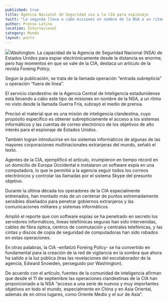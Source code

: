 ```yaml
---
published: true
title: Agencia Nacional de Seguridad usa a la CIA para espionaje
twitt: "La segunda lleva a cabo misiones en nombre de la NSA a un ritmo no visto desde la Guerra Fría, según reveló la revista Foreign Policy."
author: Prensa Latina
location: Internacional
category: Mundo
layout: posts
---
```


![](http://i.imgur.com/pzZK4Apm.jpg)Washington. La capacidad de la Agencia de Seguridad Nacional (NSA) de Estados Unidos para espiar electrónicamente desde la distancia es enorme, pero hay momentos en que se vale de la CIA, destaca un artículo de la revista Foreing Policy.

Según la publicación, se trata de la llamada operación “entrada subrepticia” u operación “fuera de línea”.

El servicio clandestino de la Agencia Central de Inteligencia estadunidense está llevando a cabo este tipo de misiones en nombre de la NSA, a un ritmo no visto desde la llamada Guerra Fría, subrayó el medio de prensa.

Precisó el material que es una misión de inteligencia clandestina, cuyo propósito específico es obtener subrepticiamente el acceso a los sistemas informáticos y las cuentas de correo electrónico de los objetivos de alto interés para el espionaje de Estados Unidos.

También logran introducirse en los sistemas informáticos de algunas de las mayores corporaciones multinacionales extranjeras del mundo, señaló el texto.

Agentes de la CIA, ejemplificó el artículo, irrumpieron en tiempo récord en un domicilio de Europa Occidental e instalaron un software espía en una computadora, lo que le permitió a la agencia seguir todos los correos electrónicos y controlar las llamadas por el sistema Skype del presunto objetivo.

Durante la última década los operadores de la CIA especialmente entrenados, han montado más de un centenar de puntos extremadamente sensibles diseñados para penetrar gobiernos extranjeros y las comunicaciones militares y sistemas informáticos.

Amplió el reporte que con software espías se ha penetrado en secreto los servidores informáticos, líneas telefónicas seguras han sido intervenidas, cables de fibra óptica, centros de conmutación y centrales telefónicas, y las cintas y discos de copia de seguridad de computadoras han sido robados en estas operaciones.

En otras palabras, la CIA –enfatizó Foreing Policy- se ha convertido en fundamental para la creación de la red de vigilancia en la sombra que ahora ha salido a la luz pública (tras las revelaciones del excolaborador de la agencia, Edward Snowden, perseguido por Washington).

De acuerdo con el artículo, fuentes de la comunidad de inteligencia afirman que desde el 11 de septiembre las operaciones clandestinas de la CIA han proporcionado a la NSA “acceso a una serie de nuevos y muy importantes objetivos en todo el mundo, especialmente en China y en Asia Oriental, además de en otros lugares, como Oriente Medio y el sur de Asia”.
